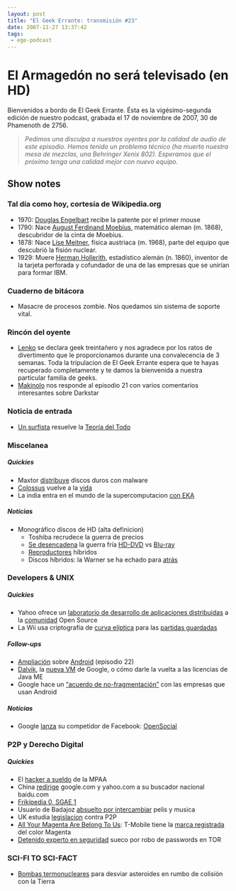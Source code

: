```yaml
---
layout: post
title: "El Geek Errante: transmisión #23"
date: 2007-11-27 13:37:42
tags:
 - ege-podcast
---
```


# El Armagedón no será televisado (en HD)
Bienvenidos a bordo de El Geek Errante. Ésta es la vigésimo-segunda edición de nuestro podcast, grabada el 17 de noviembre de 2007, 30 de Phamenoth de 2756.

> *Pedimos una disculpa a nuestros oyentes por la calidad de audio de este episodio. Hemos tenido un problema técnico (ha muerto nuestra mesa de mezclas, una Behringer Xenix 802). Esperamos que el próximo tenga una calidad mejor con nuevo equipo.*

## Show notes

### Tal día como hoy, cortesía de Wikipedia.org
- 1970: [Douglas Engelbart](https://en.wikipedia.org/wiki/Douglas_Engelbart) recibe la patente por el primer mouse
- 1790: Nace [August Ferdinand Moebius](https://en.wikipedia.org/wiki/August_Ferdinand_M%C3%B6bius), matemático aleman (m. 1868), descubridor de la cinta de Moebius.
- 1878: Nace [Lise Meitner](https://en.wikipedia.org/wiki/Lise_Meitner), física austriaca (m. 1968), parte del equipo que descubrió la fisión nuclear.
- 1929: Muere [Herman Hollerith](https://en.wikipedia.org/wiki/Herman_Hollerith), estadístico alemán (n. 1860), inventor de la tarjeta perforada y cofundador de una de las empresas que se unirían para formar IBM.

### Cuaderno de bitácora
- Masacre de procesos zombie. Nos quedamos sin sistema de soporte vital.

### Rincón del oyente
- [Lenko](https://www.beholderbbs.org/) se declara geek treintañero y nos agradece por los ratos de divertimento que le proporcionamos durante una convalecencia de 3 semanas. Toda la tripulacion de El Geek Errante espera que te hayas recuperado completamente y te damos la bienvenida a nuestra particular familia de geeks.
- [Makinolo](http://web.archive.org/web/20150913215929/http://www.makinolo.com/) nos responde al episodio 21 con varios comentarios interesantes sobre Darkstar

### Noticia de entrada
- [Un surfista](http://www.dvorak.org/blog/2007/11/15/has-a-surfer-dude-solved-the-theory-of-everything/) resuelve la [Teoría del Todo](https://arxiv.org/abs/0711.0770)

### Miscelanea

##### Quickies
- Maxtor [distribuye](http://web.archive.org/web/20081011094326/http://www.diarioti.com/gate/n.php?id=15826) discos duros con malware
- [Colossus](https://www.bletchleypark.org.uk/) vuelve a la [vida](http://news.bbc.co.uk/2/hi/technology/7098005.stm)
- La india entra en el mundo de la supercomputacion [con EKA](http://barrapunto.com/articles/07/11/15/1030243.shtml)

##### Noticias
- Monográfico discos de HD (alta definicion)
    - Toshiba recrudece la guerra de precios
    - [Se desencadena](http://arstechnica.com/gadgets/2007/09/battle-between-blu-ray-and-hd-dvd-fizzles-as-consumers-watch-and-wait/) la guerra fría [HD-DVD](http://www.dvdforum.org/forum.shtml) vs [Blu-ray](http://blu-raydisc.com/en/)
    - [Reproductores](http://gizmodo.com/231149/first-review-lg-bh100-hybrid-blu-rayhd-dvd-player-verdict-format-war-still-blazing) híbridos
    - Discos híbridos: la Warner se ha echado para [atrás](http://web.archive.org/web/20070830222659/http://hidefdvdempire.blogspot.com/2007/01/warners-to-introduce-hybrid-hd-dvdblu.html)

### Developers & UNIX

##### Quickies
- Yahoo ofrece un [laboratorio de desarrollo de aplicaciones distribuidas](https://www.cnet.com/news/yahoo-launches-open-source-distributed-computing-center/) a la [comunidad](http://hadoop.apache.org/) Open Source
- La Wii usa criptografía de [curva elíptica](https://en.wikipedia.org/wiki/Elliptic_curve_cryptography) para las [partidas guardadas](https://games.slashdot.org/story/07/09/16/0317204/wii-uses-elliptic-curve-cryptography-for-saves)

##### Follow-ups
- [Ampliación](http://web.archive.org/web/20081006041530/http://www.soygeek.com/index.php/2007/11/13/a-n-d-r-o-i-d) sobre [Android]() (episodio 22)
- [Dalvik](https://www.cnet.com/news/googles-android-parts-ways-with-java-industry-group/), la [nueva VM](https://en.wikipedia.org/wiki/Dalvik_(software)) de Google, o cómo darle la vuelta a las licencias de Java ME
- Google hace un [“acuerdo de no-fragmentación”](https://mobile.slashdot.org/story/07/11/13/1348233/Androids-Non-Fragmentation-Agreement) con las empresas que usan Android

##### Noticias
- Google [lanza](https://techcrunch.com/2007/10/29/googles-response-to-facebook-maka-maka/) su competidor de Facebook: [OpenSocial](https://developers.google.com/opensocial/)

### P2P y Derecho Digital

##### Quickies
- El [hacker a sueldo](http://archive.wired.com/politics/onlinerights/news/2007/10/p2p_hacker) de la MPAA
- China [redirige](http://web.archive.org/web/20100922012633/http://diarioti.com/gate/n.php?id=15616) google.com y yahoo.com a su buscador nacional baidu.com
- [Frikipedia 0, SGAE 1](http://www.publico.es/actualidad/sentencia-firme-frikipedia-atentar-honor.html)
- Usuario de Badajoz [absuelto por intercambiar](http://www.filmica.com/david_bravo/archivos/006634.html) pelis y musica
- UK estudia [legislacion](http://arstechnica.com/tech-policy/2007/10/possible-uk-p2p-legislative-crackdown-faces-privacy-technological-hurdles/) contra P2P
- [All Your Magenta Are Belong To Us](http://www.colourlovers.com/blog/2007/11/04/beware-t-mobile-owns-the-color-magenta/): T-Mobile tiene la [marca registrada](https://www.engadget.com/2007/11/09/know-your-rights-does-t-mobile-really-own-magenta/) del color Magenta
- [Detenido experto en seguridad](http://www.theregister.co.uk/2007/11/15/tor_hacker_arrest/) sueco por robo de passwords en TOR

### SCI-FI TO SCI-FACT
- [Bombas termonucleares](https://science.slashdot.org/story/07/08/07/0052240/nukes-against-earth-impacting-asteroids) para desviar asteroides en rumbo de colisión con la Tierra

